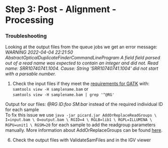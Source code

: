 # Step 3: Post - Alignment - Processing
### Troubleshooting
Looking at the output files from the queue jobs we get an error message:
*WARNING 2022-04-04 22:21:50     AbstractOpticalDuplicateFinderCommandLineProgram        A field field parsed out of a read name was expected to contain an integer and did not. Read name: SRR10740741.1004. Cause: String 'SRR10740741.1004' did not start with a parsable number.* </br>

1. Check the input files if they meet the [requirements for GATK](https://gatk.broadinstitute.org/hc/en-us/articles/360035890791-SAM-or-BAM-or-CRAM-Mapped-sequence-data-formats) with: </br>
`samtools view -H samplename.bam` or </br>
`samtools view -H samplename.bam | grep '^@RG'` </br>

Output for our files: *@RG	ID:foo	SM:bar* instead of the required individual ID for each sample </br>
To fix this issue we use `java -jar picard.jar AddOrReplaceReadGroups \ I=input.bam \ O=output.bam \ RGID=4 \ RGLB=lib1 \ RGPL=ILLUMINA \ RGPU=unit1 \ RGSM=20` for each sample to add the readgroup parameters manually. More information about AddOrReplaceGroups can be found [here](https://gatk.broadinstitute.org/hc/en-us/articles/360037226472-AddOrReplaceReadGroups-Picard-). </br>

6. Check the output files with ValidateSamFiles and in the IGV viewer
